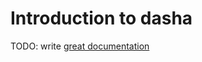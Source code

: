 # Introduction to dasha

TODO: write [great documentation](http://jacobian.org/writing/what-to-write/)
